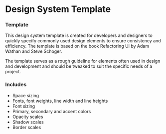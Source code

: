# Design System Template


### Template ###
This design system template is created for developers and designers to quickly specify commonly used design elements to ensure consistency and efficiency. The template is based on the book Refactoring UI by Adam Wathan and Steve Schoger.

The template serves as a rough guideline for elements often used in design and development and should be tweaked to suit the specific needs of a project. 

### Includes ###

* Space sizing
* Fonts, font weights, line width and line heights
* Font sizing
* Primary, secondary and accent colors
* Opacity scales
* Shadow scales
* Border scales
